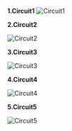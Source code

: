 **1.Circuit1**
![Circuit1](Schémas/Circuit1.png)

**2.Circuit2**

![Circuit2](Schémas/Circuit2.png)

**3.Circuit3**

![Circuit3](Schémas/Circuit3.png)

**4.Circuit4**

![Circuit4](Schémas/Circuit4.png)

**5.Circuit5**

![Circuit5](Schémas/Circuit5.png)

